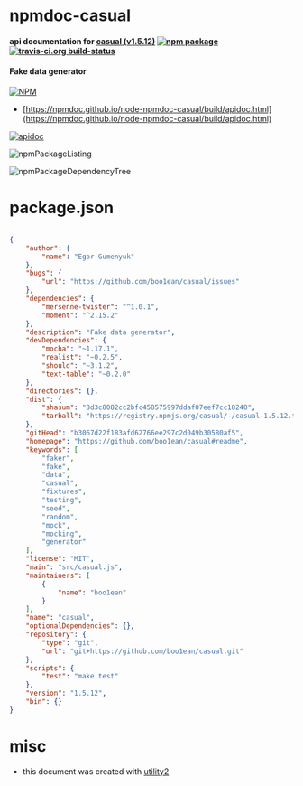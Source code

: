 # npmdoc-casual

#### api documentation for  [casual (v1.5.12)](https://github.com/boo1ean/casual#readme)  [![npm package](https://img.shields.io/npm/v/npmdoc-casual.svg?style=flat-square)](https://www.npmjs.org/package/npmdoc-casual) [![travis-ci.org build-status](https://api.travis-ci.org/npmdoc/node-npmdoc-casual.svg)](https://travis-ci.org/npmdoc/node-npmdoc-casual)

#### Fake data generator

[![NPM](https://nodei.co/npm/casual.png?downloads=true&downloadRank=true&stars=true)](https://www.npmjs.com/package/casual)

- [https://npmdoc.github.io/node-npmdoc-casual/build/apidoc.html](https://npmdoc.github.io/node-npmdoc-casual/build/apidoc.html)

[![apidoc](https://npmdoc.github.io/node-npmdoc-casual/build/screenCapture.buildCi.browser.%252Ftmp%252Fbuild%252Fapidoc.html.png)](https://npmdoc.github.io/node-npmdoc-casual/build/apidoc.html)

![npmPackageListing](https://npmdoc.github.io/node-npmdoc-casual/build/screenCapture.npmPackageListing.svg)

![npmPackageDependencyTree](https://npmdoc.github.io/node-npmdoc-casual/build/screenCapture.npmPackageDependencyTree.svg)



# package.json

```json

{
    "author": {
        "name": "Egor Gumenyuk"
    },
    "bugs": {
        "url": "https://github.com/boo1ean/casual/issues"
    },
    "dependencies": {
        "mersenne-twister": "^1.0.1",
        "moment": "^2.15.2"
    },
    "description": "Fake data generator",
    "devDependencies": {
        "mocha": "~1.17.1",
        "realist": "~0.2.5",
        "should": "~3.1.2",
        "text-table": "~0.2.0"
    },
    "directories": {},
    "dist": {
        "shasum": "8d3c8082cc2bfc458575997ddaf07eef7cc18240",
        "tarball": "https://registry.npmjs.org/casual/-/casual-1.5.12.tgz"
    },
    "gitHead": "b3067d22f183afd62766ee297c2d049b30580af5",
    "homepage": "https://github.com/boo1ean/casual#readme",
    "keywords": [
        "faker",
        "fake",
        "data",
        "casual",
        "fixtures",
        "testing",
        "seed",
        "random",
        "mock",
        "mocking",
        "generator"
    ],
    "license": "MIT",
    "main": "src/casual.js",
    "maintainers": [
        {
            "name": "boo1ean"
        }
    ],
    "name": "casual",
    "optionalDependencies": {},
    "repository": {
        "type": "git",
        "url": "git+https://github.com/boo1ean/casual.git"
    },
    "scripts": {
        "test": "make test"
    },
    "version": "1.5.12",
    "bin": {}
}
```



# misc
- this document was created with [utility2](https://github.com/kaizhu256/node-utility2)
